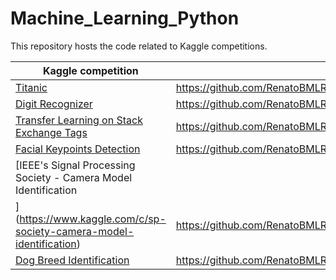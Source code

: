 # Machine_Learning_Python

This repository hosts the code related to Kaggle competitions.

| Kaggle competition | Code |
| --- | --- |
| [Titanic](https://www.kaggle.com/c/titanic) | https://github.com/RenatoBMLR/Machine_Learning_Python/tree/master/Titanic | [titanic](titanic) |
| [Digit Recognizer](https://www.kaggle.com/c/digit-recognizer) | https://github.com/RenatoBMLR/Machine_Learning_Python/tree/master/digit_recognition |
| [Transfer Learning on Stack Exchange Tags](https://www.kaggle.com/c/transfer-learning-on-stack-exchange-tags) | https://github.com/RenatoBMLR/Machine_Learning_Python/tree/master/predict_tags |
| [Facial Keypoints Detection](https://www.kaggle.com/c/facial-keypoints-detection) | https://github.com/RenatoBMLR/Facial_Keypoints_Detection |
| [IEEE's Signal Processing Society - Camera Model Identification
](https://www.kaggle.com/c/sp-society-camera-model-identification) | https://github.com/RenatoBMLR/Camera-Model-Identification|
| [Dog Breed Identification](https://www.kaggle.com/c/dog-breed-identification) | https://github.com/RenatoBMLR/Machine_Learning_Python/tree/master/Dog_Breed_Identification |
